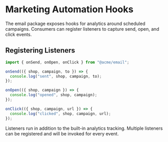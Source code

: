 # Marketing Automation Hooks

The email package exposes hooks for analytics around scheduled campaigns.
Consumers can register listeners to capture send, open, and click events.

## Registering Listeners

```ts
import { onSend, onOpen, onClick } from "@acme/email";

onSend(({ shop, campaign, to }) => {
  console.log("sent", shop, campaign, to);
});

onOpen(({ shop, campaign }) => {
  console.log("opened", shop, campaign);
});

onClick(({ shop, campaign, url }) => {
  console.log("clicked", shop, campaign, url);
});
```

Listeners run in addition to the built-in analytics tracking. Multiple listeners
can be registered and will be invoked for every event.
